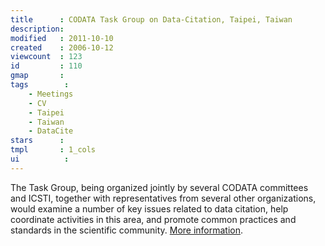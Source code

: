 ```yaml
---
title      : CODATA Task Group on Data-Citation, Taipei, Taiwan
description: 
modified   : 2011-10-10
created    : 2006-10-12
viewcount  : 123
id         : 110
gmap       : 
tags        :
    - Meetings
    - CV
    - Taipei
    - Taiwan
    - DataCite
stars      : 
tmpl       : 1_cols
ui			: 
---
```


The Task Group, being organized jointly by several CODATA committees and ICSTI, together with representatives from several other organizations, would examine a number of key issues related to data citation, help coordinate activities in this area, and promote common practices and standards in the scientific community. <a href="http://www.codata.org/taskgroups/TGdatacitation/index.html" title="_blank">More information</a>.
